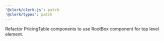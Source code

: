 ```yaml
---
'@clerk/clerk-js': patch
'@clerk/types': patch
---
```


Refactor PricingTable components to use RootBox component for top level element.
